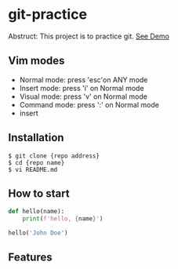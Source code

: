 # git-practice

Abstruct: This project is to practice git.
[See Demo](http://www.google.com/)

## Vim modes

- Normal mode: press 'esc'on ANY mode
- Insert mode: press 'i' on Normal mode
- Visual mode: press 'v' on Normal mode
- Command mode: press ':' on Normal mode
- insert

## Installation

```shell
$ git clone {repo address}
$ cd {repo name}
$ vi README.md
```

## How to start
```python
def hello(name):
    print(f'hello, {name}')

hello('John Doe')
```

## Features
